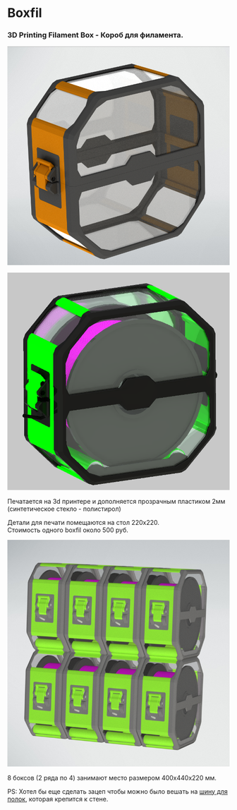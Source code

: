 # Boxfil

### 3D Printing Filament Box - Короб для филамента. 

![](/img/boxfil.png)

![](/img/box_v3_sb1.png)

Печатается на 3d принтере и дополняется прозрачным пластиком 2мм (синтетическое стекло - полистирол) 

Детали для печати помещаются на стол 220х220.  
Стоимость одного boxfil около 500 руб.  

![](/img/box_v3_sb8.png)

8 боксов (2 ряда по 4) занимают место размером 400х440х220 мм.

PS: Хотел бы еще сделать зацеп чтобы можно было вешать на [шину для полок](https://leroymerlin.ru/product/shina-dlya-polok-500-mm-15810372/), которая крепится к стене.
